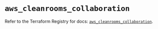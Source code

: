 # `aws_cleanrooms_collaboration`

Refer to the Terraform Registry for docs: [`aws_cleanrooms_collaboration`](https://registry.terraform.io/providers/hashicorp/aws/5.88.0/docs/resources/cleanrooms_collaboration).
